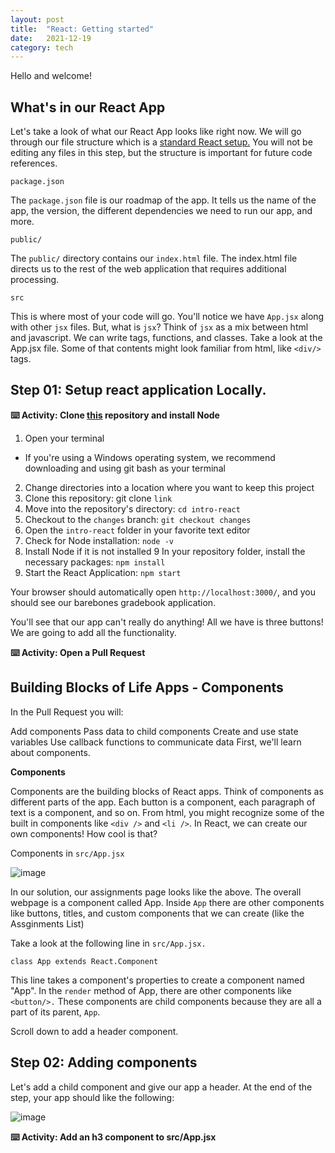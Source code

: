 ```yaml
---
layout: post
title:  "React: Getting started"
date:   2021-12-19 
category: tech
---
```




Hello and welcome!

## **What's in our React App**

Let's take a look of what our React App looks like right now. We will go through our file structure which is a [standard React setup.](https://create-react-app.dev/docs/getting-started/) You will not be editing any files in this step, but the structure is important for future code references.

`package.json`

The `package.json` file is our roadmap of the app. It tells us the name of the app, the version, the different dependencies we need to run our app, and more.

`public/`

The `public/` directory contains our `index.html` file. The index.html file directs us to the rest of the web application that requires additional processing.

`src`

This is where most of your code will go. You'll notice we have `App.jsx` along with other `jsx` files. But, what is `jsx`? Think of `jsx` as a mix between html and javascript. We can write tags, functions, and classes. Take a look at the App.jsx file. Some of that contents might look familiar from html, like `<div/>` tags.

## **Step 01: Setup react application Locally.**

**⌨️ Activity: Clone [this](https://github.com/mosesimbahale/intro-react) repository and install Node**

1. Open your terminal
- If you're using a Windows operating system, we recommend downloading and using git bash as your terminal
2. Change directories into a location where you want to keep this project
3. Clone this repository: git clone `link`
4. Move into the repository's directory: `cd intro-react`
5. Checkout to the `changes` branch: `git checkout changes`
6. Open the `intro-react` folder in your favorite text editor
7. Check for Node installation: `node -v`
8. Install Node if it is not installed
9 In your repository folder, install the necessary packages: `npm install`
10. Start the React Application: `npm start`

Your browser should automatically open `http://localhost:3000/`, and you should see our barebones gradebook application.

You'll see that our app can't really do anything! All we have is three buttons! We are going to add all the functionality.

**⌨️ Activity: Open a Pull Request**


## **Building Blocks of Life Apps - Components**

In the Pull Request you will:

Add components
Pass data to child components
Create and use state variables
Use callback functions to communicate data
First, we'll learn about components.

**Components**

Components are the building blocks of React apps. Think of components as different parts of the app. Each button is a component, each paragraph of text is a component, and so on. From html, you might recognize some of the built in components like `<div />` and `<li />`. In React, we can create our own components! How cool is that?

Components in `src/App.jsx`


![image](https://user-images.githubusercontent.com/42868535/147342823-c7c3e28f-02e9-4222-a89e-3d5eb74fc5cb.png)


In our solution, our assignments page looks like the above. The overall webpage is a component called App. Inside `App` there are other components like buttons, titles, and custom components that we can create (like the Assginments List)

Take a look at the following line in `src/App.jsx.`

```
class App extends React.Component
```

This line takes a component's properties to create a component named "App". In the `render` method of App, there are other components like `<button/>.` These components are child components because they are all a part of its parent, `App`.

Scroll down to add a header component.

## **Step 02: Adding components**

Let's add a child component and give our app a header. At the end of the step, your app should like the following:

![image](https://user-images.githubusercontent.com/42868535/147342970-4dd4dcac-bf54-4552-bb31-42dc6cbf0fa3.png)



**⌨️ Activity: Add an h3 component to src/App.jsx**

